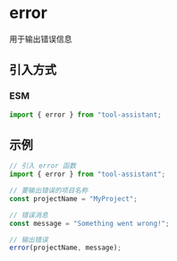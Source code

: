 # error

用于输出错误信息

## 引入方式

<!-- ### CJS

```javascript
const { error } = require("tool-assistant");
``` -->

### ESM

```javascript
import { error } from "tool-assistant;
```

## 示例

```javascript
// 引入 error 函数
import { error } from "tool-assistant";

// 要输出错误的项目名称
const projectName = "MyProject";

// 错误消息
const message = "Something went wrong!";

// 输出错误
error(projectName, message);
```
